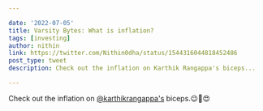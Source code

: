 ```yaml
---

date: '2022-07-05'
title: Varsity Bytes: What is inflation?
tags: [investing]
author: nithin
link: https://twitter.com/Nithin0dha/status/1544316044818452486
post_type: tweet
description: Check out the inflation on Karthik Rangappa's biceps...

---
```


Check out the inflation on [@karthikrangappa's](https://twitter.com/karthikrangappa) biceps.😉💪😍
